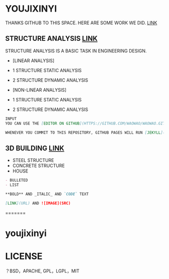 # YOUJIXINYI

THANKS GITHUB TO THIS SPACE. HERE ARE SOME WORK WE DID. 
[LINK](https://github.com/waowao/waowao/blob/master/2018.jpg)

## STRUCTURE ANALYSIS [LINK](https://github.com/waowao/youjixinyi/SA.html)
STRUCTURE ANALYSIS IS A BASIC TASK IN ENGINEERING DESIGN. 

- [LINEAR ANALYSIS]
- 1 STRUCTURE STATIC ANALYSIS
- 2 STRUCTURE DYNAMIC ANALYSIS

- [NON-LINEAR ANALYSIS]
- 1 STRUCTURE STATIC ANALYSIS
- 2 STRUCTURE DYNAMIC ANALYSIS

```MARKDOWN
INPUT
YOU CAN USE THE [EDITOR ON GITHUB](HTTPS://GITHUB.COM/WAOWAO/WAOWAO.GITHUB.IO/EDIT/MASTER/README.MD) TO MAINTAIN AND PREVIEW THE CONTENT FOR YOUR WEBSITE IN MARKDOWN FILES.

WHENEVER YOU COMMIT TO THIS REPOSITORY, GITHUB PAGES WILL RUN [JEKYLL](HTTPS://JEKYLLRB.COM/) TO REBUILD THE PAGES IN YOUR SITE, FROM THE CONTENT IN YOUR MARKDOWN FILES.
```
## 3D BUILDING [LINK](https://github.com/waowao/youjixinyi/index.html)
- STEEL STRUCTURE
- CONCRETE STRUCTURE
- HOUSE 

```MARKDOWN
- BULLETED
- LIST 

**BOLD** AND _ITALIC_ AND `CODE` TEXT

[LINK](URL) AND ![IMAGE](SRC)

```
=======
# youjixinyi

# LICENSE
  ？BSD，APACHE, GPL，LGPL，MIT
